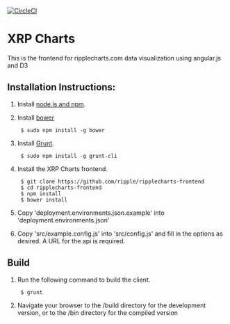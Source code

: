 [![CircleCI](https://circleci.com/gh/ripple/ripplecharts-frontend.svg?style=svg)](https://circleci.com/gh/ripple/ripplecharts-frontend)

# XRP Charts

This is the frontend for ripplecharts.com data visualization using angular.js and D3

## Installation Instructions:

1. Install [node.js and npm](http://nodejs.org/).
2. Install [bower](http://bower.io/)

        $ sudo npm install -g bower

2. Install [Grunt](http://gruntjs.com/).

        $ sudo npm install -g grunt-cli

3. Install the XRP Charts frontend.

        $ git clone https://github.com/ripple/ripplecharts-frontend
        $ cd ripplecharts-frontend
        $ npm install
        $ bower install

4. Copy 'deployment.environments.json.example' into 'deployment.environments.json'
5. Copy 'src/example.config.js' into 'src/config.js' and fill in the options as desired. A URL for the api is required.

## Build

1. Run the following command to build the client.

        $ grunt

2. Navigate your browser to the /build directory for the development version, or to the /bin directory for the compiled version
